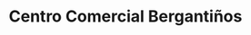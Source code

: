 ---
title: "Centro Comercial Bergantiños"
url: /carballo/centro-comercial-bergantinos/
shop: centro comercial
---